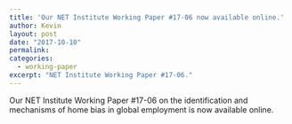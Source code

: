 ```yaml
---
title: 'Our NET Institute Working Paper #17-06 now available online.'
author: Kevin
layout: post
date: "2017-10-10"
permalink:
categories:
  - working-paper
excerpt: "NET Institute Working Paper #17-06."
---
```


Our NET Institute Working Paper #17-06 on the identification and mechanisms of home bias in global employment is now available online.
